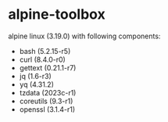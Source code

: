 # alpine-toolbox

alpine linux (3.19.0) with following components:

- bash (5.2.15-r5)
- curl (8.4.0-r0)
- gettext (0.21.1-r7)
- jq (1.6-r3)
- yq (4.31.2)
- tzdata (2023c-r1)
- coreutils (9.3-r1)
- openssl (3.1.4-r1)
